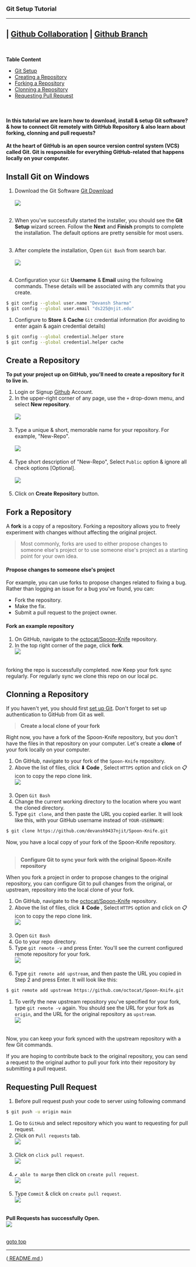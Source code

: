 <a name="top"></a>
### Git Setup Tutorial
---

| [Github Collaboration](Git-Collaboration.md) | [Github Branch](Git-Branch.md)
--
<br>

**Table Content** 
- [Git Setup](#setup)
- [Creating a Repository](#repo)
- [Forking a Repository](#fork)
- [Clonning a Repository](#clone)
- [Requesting Pull Request](#pull)

<br>

#### In this tutorial we are learn how to download, install & setup Git software? & how to connect Git remotely with GitHub Repository & also learn about forking, clonning and pull requests?

**At the heart of GitHub is an open source version control system (VCS) called Git. Git is responsible for everything GitHub-related that happens locally on your computer.**

<a name="setup"></a>
## Install Git on Windows

1. Download the Git Software [Git Download](https://gitforwindows.org/)<br><br>
![](../Images/download-git.png) <br><br>

1. When you've successfully started the installer, you should see the **Git Setup** wizard screen. Follow the **Next** and **Finish** prompts to complete the installation. The default options are pretty sensible for most users. <br><br>

1. After complete the installation, Open ```Git Bash``` from search bar.<br><br>
![](../Images/open-git.png) <br><br>

1. Configuration your ```Git``` **Username** & **Email** using the following commands. These details will be associated with any commits that you create. 
```bash
$ git config --global user.name "Devansh Sharma"
$ git config --global user.email "ds225@njit.edu"
```

1. Configrure to **Store** & **Cache** ```Git``` credential information (for avoiding to enter again & again credential details)
```bash
$ git config --global credential.helper store
$ git config --global credential.helper cache
```

<a name="repo"></a>
## Create a Repository
**To put your project up on GitHub, you'll need to create a repository for it to live in.**

1. Login or Signup [Github](https://github.com/) Account.
1. In the upper-right corner of any page, use the ```+``` drop-down menu, and select **New repository**.<br><br>
![](../Images/creat-repo.png)<br><br>
1. Type a unique & short, memorable name for your repository. For example, "New-Repo".<br><br>
![](../Images/repo-name.png)<br><br>
1. Type short description of "New-Repo", Select ```Public``` option & ignore all check options [Optional].<br><br>
![](../Images/repo-detail.png)<br><br>
1. Click on **Create Repository** button.


<a name="fork"></a>
## Fork a Repository
A **fork** is a copy of a repository. Forking a repository allows you to freely experiment with changes without affecting the original project.
> Most commonly, forks are used to either propose changes to someone else's project or to use someone else's project as a starting point for your own idea.

#### Propose changes to someone else's project
For example, you can use forks to propose changes related to fixing a bug. Rather than logging an issue for a bug you've found, you can:

 - Fork the repository.
 - Make the fix.
 - Submit a pull request to the project owner.
 
#### Fork an example repository
1. On GitHub, navigate to the [octocat/Spoon-Knife](https://github.com/octocat/Spoon-Knife) repository.
1. In the top right corner of the page, click **fork**.<br>
![](../Images/fork-repo.png)<br><br>

forking the repo is successfully completed. now Keep your fork sync regularly. For regularly sync we clone this repo on our local pc.

<a name="clone"></a>
## Clonning a Repository

If you haven't yet, you should first [set up Git](#setup). Don't forget to set up authentication to GitHub from Git as well.

> **Create a local clone of your fork**<br>

Right now, you have a fork of the Spoon-Knife repository, but you don't have the files in that repository on your computer. Let's create a **clone** of your fork locally on your computer.

1. On GitHub, navigate to your fork of the ```Spoon-Knife``` repository.
1. Above the list of files, click **⬇ Code** , Select ```HTTPS``` option and click on 📋 icon to copy the repo clone link.<br> 
![](../Images/clone-copy.png)<br><br>
1. Open ```Git Bash```
1. Change the current working directory to the location where you want the cloned directory.
1. Type ```git clone```, and then paste the URL you copied earlier. It will look like this, with your GitHub username instead of ```YOUR-USERNAME```:
```bash
$ git clone https://github.com/devansh9437njit/Spoon-Knife.git
```
Now, you have a local copy of your fork of the Spoon-Knife repository.<br><br>


> **Configure Git to sync your fork with the original Spoon-Knife repository**<br>

When you fork a project in order to propose changes to the original repository, you can configure Git to pull changes from the original, or upstream, repository into the local clone of your fork.

1. On GitHub, navigate to the [octocat/Spoon-Knife](https://github.com/octocat/Spoon-Knife) repository.
1. Above the list of files, click **⬇ Code** , Select ```HTTPS``` option and click on 📋 icon to copy the repo clone link.<br> 
![](../Images/clone-orginal.png)<br><br>
1. Open ```Git Bash```
1. Go to your repo directory.
1. Type ```git remote -v``` and press Enter. You'll see the current configured remote repository for your fork.<br>
![](../Images/git-remote-v.png)<br><br>
1. Type ```git remote add upstream```, and then paste the URL you copied in Step 2 and press Enter. It will look like this:
```bash
$ git remote add upstream https://github.com/octocat/Spoon-Knife.git
```
1. To verify the new upstream repository you've specified for your fork, type ```git remote -v``` again. You should see the URL for your fork as ```origin```, and the URL for the original repository as ```upstream```.<br>
![](../Images/git-remote-v-upstream.png)<br><br>

Now, you can keep your fork synced with the upstream repository with a few Git commands. 

If you are hoping to contribute back to the original repository, you can send a request to the original author to pull your fork into their repository by submitting a pull request.


<a name="pull"></a>
## Requesting Pull Request

1. Before pull request push your code to server using following command
```bash
$ git push -u origin main
```

1. Go to ```GitHub``` and select repository which you want to requesting for pull request.
1. Click on ```Pull requests``` tab.<br>
![](../Images/pull-req.png)<br><br>
1. Click on ```click pull request```.<br>
![](../Images/create-pull.png)<br><br>
1. ```✔ able to marge``` then click on ```create pull request```.<br>
![](../Images/create-pull-1.png)<br><br>
1. Type ```Commit``` & click on ```create pull request```.<br>
![](../Images/create-pull-2.png)<br><br>

**Pull Requests has successfully Open.**<br>
![](../Images/pull-success.png)<br><br>

[goto top](#top)
___
([ README.md ](../../README.md))